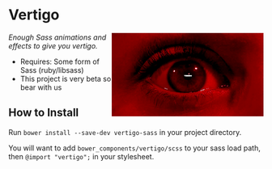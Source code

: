 # Vertigo

<img src="https://raw.githubusercontent.com/stephenway/vertigo/master/images/vertigo.gif" alt="Vertigo" align="right" width="300">

*Enough Sass animations and effects to give you vertigo.*

* Requires: Some form of Sass (ruby/libsass)
* This project is very beta so bear with us

## How to Install

Run `bower install --save-dev vertigo-sass` in your project directory.

You will want to add `bower_components/vertigo/scss` to your sass load path, then `@import "vertigo";` in your stylesheet.
